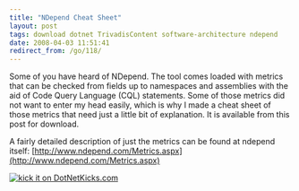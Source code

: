 ```yaml
---
title: "NDepend Cheat Sheet"
layout: post
tags: download dotnet TrivadisContent software-architecture ndepend
date: 2008-04-03 11:51:41
redirect_from: /go/118/
---
```


Some of you have heard of NDepend. The tool comes loaded with metrics that can be checked from fields up to namespaces and assemblies with the aid of Code Query Language (CQL) statements. Some of those metrics did not want to enter my head easily, which is why I made a cheat sheet of those metrics that need just a little bit of explanation. It is available from this post for download.

A fairly detailed description of just the metrics can be found at ndepend itself:
[http://www.ndepend.com/Metrics.aspx](http://www.ndepend.com/Metrics.aspx)

[![kick it on DotNetKicks.com](http://www.dotnetkicks.com/Services/Images/KickItImageGenerator.ashx?url=http%3a%2f%2frealfiction.net%2f%3fq%3dnode%2f152&bgcolor=0033CC)](http://www.dotnetkicks.com/kick/?url=http%3a%2f%2frealfiction.net%2f%3fq%3dnode%2f152)